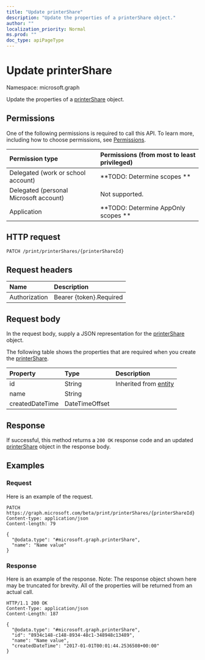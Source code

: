 ```yaml
---
title: "Update printerShare"
description: "Update the properties of a printerShare object."
author: ""
localization_priority: Normal
ms.prod: ""
doc_type: apiPageType
---
```


# Update printerShare

Namespace: microsoft.graph

Update the properties of a [printerShare](../resources/printershare.md) object.

## Permissions
One of the following permissions is required to call this API. To learn more, including how to choose permissions, see [Permissions](/concepts/permissions-reference.md).

|Permission type|Permissions (from most to least privileged)|
|:---|:---|
|Delegated (work or school account)|**TODO: Determine scopes **|
|Delegated (personal Microsoft account)|Not supported.|
|Application|**TODO: Determine AppOnly scopes **|

## HTTP request
<!-- {
  "blockType": "ignored"
}
-->
``` http
PATCH /print/printerShares/{printerShareId}
```

## Request headers
|Name|Description|
|:---|:---|
|Authorization|Bearer {token}.Required|

## Request body
In the request body, supply a JSON representation for the [printerShare](../resources/printershare.md) object.

The following table shows the properties that are required when you create the [printerShare](../resources/printershare.md).

|Property|Type|Description|
|:---|:---|:---|
|id|String| Inherited from [entity](../resources/entity.md)|
|name|String||
|createdDateTime|DateTimeOffset||



## Response
If successful, this method returns a `200 OK` response code and an updated [printerShare](../resources/printershare.md) object in the response body.

## Examples

### Request
Here is an example of the request.
<!-- {
  "blockType": "request",
  "name": "update_printershare"
}
-->
``` http
PATCH https://graph.microsoft.com/beta/print/printerShares/{printerShareId}
Content-type: application/json
Content-length: 79

{
  "@odata.type": "#microsoft.graph.printerShare",
  "name": "Name value"
}
```

### Response
Here is an example of the response. Note: The response object shown here may be truncated for brevity. All of the properties will be returned from an actual call.
<!-- {
  "blockType": "response",
  "truncated": true
}
-->
``` http
HTTP/1.1 200 OK
Content-Type: application/json
Content-Length: 187

{
  "@odata.type": "#microsoft.graph.printerShare",
  "id": "8934c148-c148-8934-48c1-348948c13489",
  "name": "Name value",
  "createdDateTime": "2017-01-01T00:01:44.2536508+00:00"
}
```

